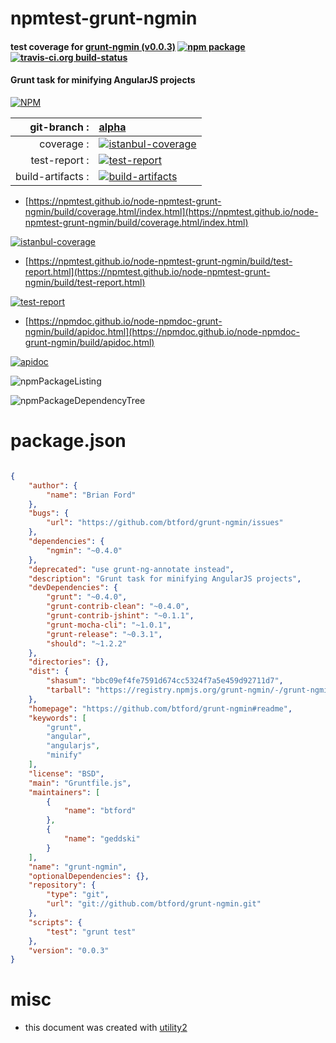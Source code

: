 # npmtest-grunt-ngmin

#### test coverage for  [grunt-ngmin (v0.0.3)](https://github.com/btford/grunt-ngmin#readme)  [![npm package](https://img.shields.io/npm/v/npmtest-grunt-ngmin.svg?style=flat-square)](https://www.npmjs.org/package/npmtest-grunt-ngmin) [![travis-ci.org build-status](https://api.travis-ci.org/npmtest/node-npmtest-grunt-ngmin.svg)](https://travis-ci.org/npmtest/node-npmtest-grunt-ngmin)

#### Grunt task for minifying AngularJS projects

[![NPM](https://nodei.co/npm/grunt-ngmin.png?downloads=true&downloadRank=true&stars=true)](https://www.npmjs.com/package/grunt-ngmin)

| git-branch : | [alpha](https://github.com/npmtest/node-npmtest-grunt-ngmin/tree/alpha)|
|--:|:--|
| coverage : | [![istanbul-coverage](https://npmtest.github.io/node-npmtest-grunt-ngmin/build/coverage.badge.svg)](https://npmtest.github.io/node-npmtest-grunt-ngmin/build/coverage.html/index.html)|
| test-report : | [![test-report](https://npmtest.github.io/node-npmtest-grunt-ngmin/build/test-report.badge.svg)](https://npmtest.github.io/node-npmtest-grunt-ngmin/build/test-report.html)|
| build-artifacts : | [![build-artifacts](https://npmtest.github.io/node-npmtest-grunt-ngmin/glyphicons_144_folder_open.png)](https://github.com/npmtest/node-npmtest-grunt-ngmin/tree/gh-pages/build)|

- [https://npmtest.github.io/node-npmtest-grunt-ngmin/build/coverage.html/index.html](https://npmtest.github.io/node-npmtest-grunt-ngmin/build/coverage.html/index.html)

[![istanbul-coverage](https://npmtest.github.io/node-npmtest-grunt-ngmin/build/screenCapture.buildCi.browser.%252Ftmp%252Fbuild%252Fcoverage.lib.html.png)](https://npmtest.github.io/node-npmtest-grunt-ngmin/build/coverage.html/index.html)

- [https://npmtest.github.io/node-npmtest-grunt-ngmin/build/test-report.html](https://npmtest.github.io/node-npmtest-grunt-ngmin/build/test-report.html)

[![test-report](https://npmtest.github.io/node-npmtest-grunt-ngmin/build/screenCapture.buildCi.browser.%252Ftmp%252Fbuild%252Ftest-report.html.png)](https://npmtest.github.io/node-npmtest-grunt-ngmin/build/test-report.html)

- [https://npmdoc.github.io/node-npmdoc-grunt-ngmin/build/apidoc.html](https://npmdoc.github.io/node-npmdoc-grunt-ngmin/build/apidoc.html)

[![apidoc](https://npmdoc.github.io/node-npmdoc-grunt-ngmin/build/screenCapture.buildCi.browser.%252Ftmp%252Fbuild%252Fapidoc.html.png)](https://npmdoc.github.io/node-npmdoc-grunt-ngmin/build/apidoc.html)

![npmPackageListing](https://npmtest.github.io/node-npmtest-grunt-ngmin/build/screenCapture.npmPackageListing.svg)

![npmPackageDependencyTree](https://npmtest.github.io/node-npmtest-grunt-ngmin/build/screenCapture.npmPackageDependencyTree.svg)



# package.json

```json

{
    "author": {
        "name": "Brian Ford"
    },
    "bugs": {
        "url": "https://github.com/btford/grunt-ngmin/issues"
    },
    "dependencies": {
        "ngmin": "~0.4.0"
    },
    "deprecated": "use grunt-ng-annotate instead",
    "description": "Grunt task for minifying AngularJS projects",
    "devDependencies": {
        "grunt": "~0.4.0",
        "grunt-contrib-clean": "~0.4.0",
        "grunt-contrib-jshint": "~0.1.1",
        "grunt-mocha-cli": "~1.0.1",
        "grunt-release": "~0.3.1",
        "should": "~1.2.2"
    },
    "directories": {},
    "dist": {
        "shasum": "bbc09ef4fe7591d674cc5324f7a5e459d92711d7",
        "tarball": "https://registry.npmjs.org/grunt-ngmin/-/grunt-ngmin-0.0.3.tgz"
    },
    "homepage": "https://github.com/btford/grunt-ngmin#readme",
    "keywords": [
        "grunt",
        "angular",
        "angularjs",
        "minify"
    ],
    "license": "BSD",
    "main": "Gruntfile.js",
    "maintainers": [
        {
            "name": "btford"
        },
        {
            "name": "geddski"
        }
    ],
    "name": "grunt-ngmin",
    "optionalDependencies": {},
    "repository": {
        "type": "git",
        "url": "git://github.com/btford/grunt-ngmin.git"
    },
    "scripts": {
        "test": "grunt test"
    },
    "version": "0.0.3"
}
```



# misc
- this document was created with [utility2](https://github.com/kaizhu256/node-utility2)
